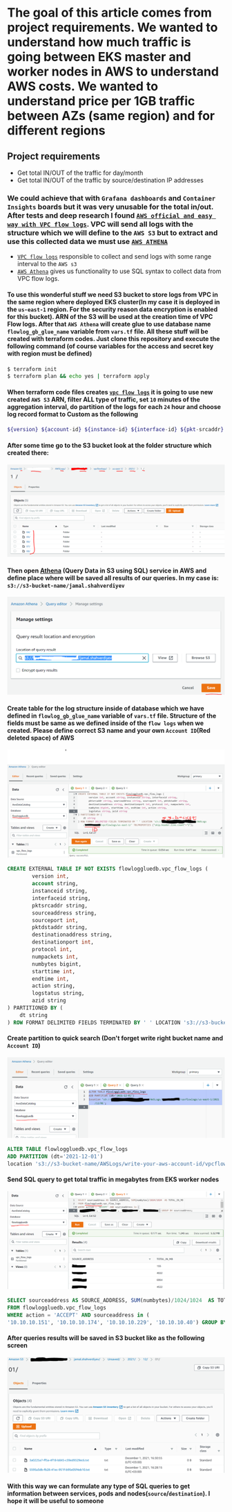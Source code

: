 # The goal of this article comes from project requirements. We wanted to understand how much traffic is going between EKS master and worker nodes in AWS to understand AWS costs. We wanted to understand price per 1GB traffic between AZs (same region) and for different regions

## Project requirements

- Get total IN/OUT of the traffic for day/month
- Get total IN/OUT of the traffic by source/destination IP addresses

### We could achieve that with `Grafana dashboards` and `Container Insights` boards but it was very unusable for the total in/out. After tests and deep research I found [`AWS official and easy way with VPC flow logs`](https://aws.amazon.com/blogs/networking-and-content-delivery/using-vpc-flow-logs-to-capture-and-query-eks-network-communications/). VPC will send all logs with the structure which we will define to the `AWS S3` but to extract and use this collected data we must use [`AWS ATHENA`](https://docs.aws.amazon.com/athena/)

- [`VPC flow logs`](https://docs.aws.amazon.com/vpc/latest/userguide/flow-logs.html) responsible to collect and send logs with some range interval to the `AWS s3`
- [`AWS Athena`](https://docs.aws.amazon.com/athena/) gives us functionality to use SQL syntax to collect data from VPC flow logs.

#### To use this wonderful stuff we need S3 bucket to store logs from VPC in the same region where deployed EKS cluster(In my case it is deployed in the `us-east-1` region. For the security reason data encryption is enabled for this bucket). ARN of the S3 will be used at the creation time of VPC Flow logs. After that `AWS Athena` will create glue to use database name `flowlog_gb_glue_name` variable from `vars.tf` file. All these stuff will be created with terraform codes. Just clone this repository and execute the following command (of course variables for the access and secret key with region must be defined)

```bash
$ terraform init
$ terraform plan && echo yes | terraform apply
```

#### When terraform code files creates [`vpc flow logs`](https://docs.aws.amazon.com/vpc/latest/userguide/flow-logs.html) it is going to use new created `AWS S3` ARN, filter ALL type of traffic, set `10` minutes of the aggregation interval, do partition of the logs for each `24` hour and choose log record format to Custom as the following

```bash
${version} ${account-id} ${instance-id} ${interface-id} ${pkt-srcaddr} ${srcaddr} ${srcport} ${pkt-dstaddr} ${dstaddr} ${dstport} ${protocol} ${packets} ${bytes} ${start} ${end} ${action} ${log-status} ${az-id}
```

#### After some time go to the S3 bucket look at the folder structure which created there:

![bucket_content](images/bucket-content-with-flow-logs.png)

#### Then open [Athena](https://docs.aws.amazon.com/athena/latest/ug/vpc-flow-logs.html) (Query Data in S3 using SQL) service in AWS and define place where will be saved all results of our queries. In my case is: `s3://s3-bucket-name/jamal.shahverdiyev`

![query_results_prefix](images/query-results.png)

#### Create table for the log structure inside of database which we have defined in `flowlog_gb_glue_name` variable of `vars.tf` file. Structure of the fields must be same as we defined inside of the `flow logs` when we created. Please define correct S3 name and your own `Account ID`(Red deleted space) of AWS

![create_table](images/query-editor-create-table-in-db.png)

```sql
CREATE EXTERNAL TABLE IF NOT EXISTS flowloggluedb.vpc_flow_logs (
        version int,
        account string,
        instanceid string,
        interfaceid string,
        pktsrcaddr string,
        sourceaddress string,
        sourceport int,
        pktdstaddr string,
        destinationaddress string,
        destinationport int,
        protocol int,
        numpackets int,
        numbytes bigint,
        starttime int,
        endtime int,
        action string,
        logstatus string,
	    azid string
) PARTITIONED BY (
    dt string
) ROW FORMAT DELIMITED FIELDS TERMINATED BY ' ' LOCATION 's3://s3-bucket-name/AWSLogs/write-your-aws-account-id/vpcflowlogs/us-east-1/' TBLPROPERTIES ("skip.header.line.count"="1");
```

#### Create partition to quick search (Don't forget write right bucket name and `Account ID`)

![create_partition](images/query-editor-create-partition-in-db.png)

```sql
ALTER TABLE flowloggluedb.vpc_flow_logs
ADD PARTITION (dt='2021-12-01')
location 's3://s3-bucket-name/AWSLogs/write-your-aws-account-id/vpcflowlogs/us-east-1/2021/12/01';
```

#### Send SQL query to get total traffic in megabytes from EKS worker nodes

![query_total_TRAFFIC](images/query-editor-query-traffic.png)

```sql
SELECT sourceaddress AS SOURCE_ADDRESS, SUM(numbytes)/1024/1024  AS TOTAL_IN_MB
FROM flowloggluedb.vpc_flow_logs
WHERE action = 'ACCEPT' AND sourceaddress in (
'10.10.10.151', '10.10.10.174', '10.10.10.229', '10.10.10.40') GROUP BY sourceaddress;
```

#### After queries results will be saved in S3 bucket like as the following screen

![query_path_in_s3](images/athena-query-results-for-user-in-s3.png)

#### With this way we can formulate any type of SQL queries to get information between services, pods and nodes(`source`/`destination`). I hope it will be useful to someone
